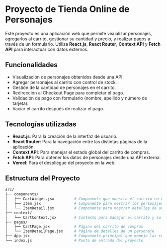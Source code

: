 # Proyecto de Tienda Online de Personajes

Este proyecto es una aplicación web que permite visualizar personajes, agregarlos al carrito, gestionar su cantidad y precio, y realizar pagos a través de un formulario. Utiliza **React.js**, **React Router**, **Context API** y **Fetch API** para interactuar con datos externos.

## Funcionalidades

- Visualización de personajes obtenidos desde una API.
- Agregar personajes al carrito con control de stock.
- Gestión de la cantidad de personajes en el carrito.
- Redirección al Checkout Page para completar el pago.
- Validación de pago con formulario (nombre, apellido y número de tarjeta).
- Vaciar el carrito después de realizar el pago.

## Tecnologías utilizadas

- **React.js**: Para la creación de la interfaz de usuario.
- **React Router**: Para la navegación entre las distintas páginas de la aplicación.
- **Context API**: Para manejar el estado global del carrito de compras.
- **Fetch API**: Para obtener los datos de personajes desde una API externa.
- **Vercel**: Para el despliegue del proyecto en la web.

## Estructura del Proyecto

```bash
src/
├── components/
│   ├── CartWidget.jsx         # Componente que muestra el carrito en el header
│   ├── Item.jsx               # Componente para mostrar los personajes individuales
│   └── ItemDetail.jsx         # Componente para mostrar detalles de un personaje
├── context/
│   └── CartContext.jsx        # Contexto para manejar el carrito y su estado
├── pages/
│   ├── CartPage.jsx           # Página del carrito de compras
│   └── ItemDetailPage.jsx     # Página de detalles de un personaje
├── App.jsx                    # Componente principal que maneja las rutas
└── index.js                   # Punto de entrada del proyecto
